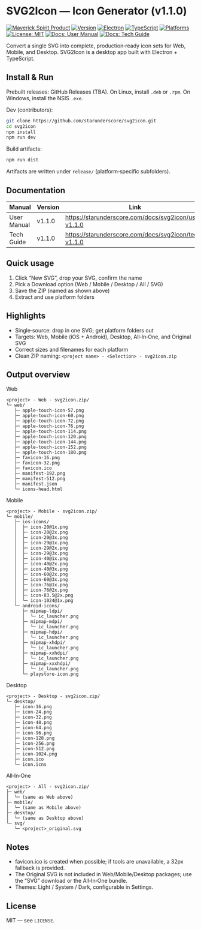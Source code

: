 # SVG2Icon — Icon Generator (v1.1.0)

[![Maverick Spirit Product](https://img.shields.io/badge/Maverick%20Spirit-Product-ff69b4.svg)](#)
[![Version](https://img.shields.io/badge/version-1.1.0-blue.svg)](#)
[![Electron](https://img.shields.io/badge/electron-28%2B-9cf.svg)](#)
[![TypeScript](https://img.shields.io/badge/TypeScript-5.x-3178c6.svg)](#)
[![Platforms](https://img.shields.io/badge/platforms-Windows%20%7C%20Linux-informational.svg)](#)
[![License: MIT](https://img.shields.io/badge/License-MIT-yellow.svg)](LICENSE)
[![Docs: User Manual](https://img.shields.io/badge/docs-User%20Manual-8A2BE2.svg)](https://starunderscore.com/docs/svg2icon/user-v1.1.0)
[![Docs: Tech Guide](https://img.shields.io/badge/docs-Tech%20Guide-8A2BE2.svg)](https://starunderscore.com/docs/svg2icon/tech-v1.1.0)

Convert a single SVG into complete, production‑ready icon sets for Web, Mobile, and Desktop. SVG2Icon is a desktop app built with Electron + TypeScript.

## Install & Run

Prebuilt releases: GitHub Releases (TBA). On Linux, install `.deb` or `.rpm`. On Windows, install the NSIS `.exe`.

Dev (contributors):
```bash
git clone https://github.com/starunderscore/svg2icon.git
cd svg2icon
npm install
npm run dev
```

Build artifacts:
```bash
npm run dist
```
Artifacts are written under `release/` (platform‑specific subfolders).

## Documentation

| Manual | Version | Link |
| --- | --- | --- |
| User Manual | v1.1.0 | https://starunderscore.com/docs/svg2icon/user-v1.1.0 |
| Tech Guide | v1.1.0 | https://starunderscore.com/docs/svg2icon/tech-v1.1.0 |

## Quick usage
1) Click “New SVG”, drop your SVG, confirm the name
2) Pick a Download option (Web / Mobile / Desktop / All / SVG)
3) Save the ZIP (named as shown above)
4) Extract and use platform folders

## Highlights
- Single‑source: drop in one SVG; get platform folders out
- Targets: Web, Mobile (iOS + Android), Desktop, All‑In‑One, and Original SVG
- Correct sizes and filenames for each platform
- Clean ZIP naming: `<project name> - <Selection> - svg2icon.zip`
 
## Output overview

Web
```tree
<project> - Web - svg2icon.zip/
└─ web/
   ├─ apple-touch-icon-57.png
   ├─ apple-touch-icon-60.png
   ├─ apple-touch-icon-72.png
   ├─ apple-touch-icon-76.png
   ├─ apple-touch-icon-114.png
   ├─ apple-touch-icon-120.png
   ├─ apple-touch-icon-144.png
   ├─ apple-touch-icon-152.png
   ├─ apple-touch-icon-180.png
   ├─ favicon-16.png
   ├─ favicon-32.png
   ├─ favicon.ico
   ├─ manifest-192.png
   ├─ manifest-512.png
   ├─ manifest.json
   └─ icons-head.html
```

Mobile
```tree
<project> - Mobile - svg2icon.zip/
└─ mobile/
   ├─ ios-icons/
   │  ├─ icon-20@1x.png
   │  ├─ icon-20@2x.png
   │  ├─ icon-20@3x.png
   │  ├─ icon-29@1x.png
   │  ├─ icon-29@2x.png
   │  ├─ icon-29@3x.png
   │  ├─ icon-40@1x.png
   │  ├─ icon-40@2x.png
   │  ├─ icon-40@3x.png
   │  ├─ icon-60@2x.png
   │  ├─ icon-60@3x.png
   │  ├─ icon-76@1x.png
   │  ├─ icon-76@2x.png
   │  ├─ icon-83.5@2x.png
   │  └─ icon-1024@1x.png
   └─ android-icons/
      ├─ mipmap-ldpi/
      │  └─ ic_launcher.png
      ├─ mipmap-mdpi/
      │  └─ ic_launcher.png
      ├─ mipmap-hdpi/
      │  └─ ic_launcher.png
      ├─ mipmap-xhdpi/
      │  └─ ic_launcher.png
      ├─ mipmap-xxhdpi/
      │  └─ ic_launcher.png
      ├─ mipmap-xxxhdpi/
      │  └─ ic_launcher.png
      └─ playstore-icon.png
```

Desktop
```tree
<project> - Desktop - svg2icon.zip/
└─ desktop/
   ├─ icon-16.png
   ├─ icon-24.png
   ├─ icon-32.png
   ├─ icon-48.png
   ├─ icon-64.png
   ├─ icon-96.png
   ├─ icon-128.png
   ├─ icon-256.png
   ├─ icon-512.png
   ├─ icon-1024.png
   ├─ icon.ico
   └─ icon.icns
```

All‑In‑One
```tree
<project> - All - svg2icon.zip/
├─ web/
│  └─ (same as Web above)
├─ mobile/
│  └─ (same as Mobile above)
├─ desktop/
│  └─ (same as Desktop above)
└─ svg/
   └─ <project>_original.svg
```

## Notes
- favicon.ico is created when possible; if tools are unavailable, a 32px fallback is provided.
- The Original SVG is not included in Web/Mobile/Desktop packages; use the “SVG” download or the All‑In‑One bundle.
- Themes: Light / System / Dark, configurable in Settings.

## License

MIT — see `LICENSE`.
